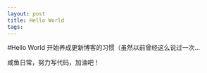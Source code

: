 ```yaml
---
layout: post
title: Hello World
tags: 
---
```


#Hello World
开始养成更新博客的习惯（虽然以前曾经这么说过一次...  

咸鱼日常，努力写代码，加油吧！
